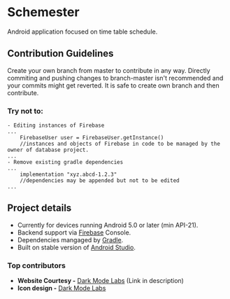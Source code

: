 # Schemester
Android application focused on time table schedule.

## Contribution Guidelines
Create your own branch from master to contribute in any way. Directly commiting and pushing changes to branch-master isn't recommended and your commits might get reverted. It is safe to create own branch and then contribute.

### Try not to:
```
- Editing instances of Firebase
...
    FirebaseUser user = FirebaseUser.getInstance()
    //instances and objects of Firebase in code to be managed by the owner of database project.
...
- Remove existing gradle dependencies
...
    implementation "xyz.abcd-1.2.3"
    //dependencies may be appended but not to be edited
...
```
## Project details

- Currently for devices running Android 5.0 or later (min API-21).
- Backend support via [Firebase](https://firebase.google.com/) Console.
- Dependencies mangaged by [Gradle](https://gradle.org/).
- Built on stable version of [Android Studio](https://developer.android.com/studio/).

### Top contributors
- **Website Courtesy -** [Dark Mode Labs](https://github.com/darkmodelabs) (Link in description)
- **Icon design -** [Dark Mode Labs](https://github.com/darkmodelabs)
